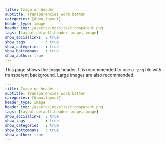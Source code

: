 ```yaml
---
title: Image on header
subtitle: Transparencies work better
categories: [demo,layout]
header_type: image
header_img: /assets/img/site/transparent.png
tags: [layout-default,header-image, image]
show_sociallinks  : true
show_tags         : true
show_categories   : true
show_bottomnavs   : true
show_author: true
---
```



This page shows the `image` header. It is recommended to use a `.png` file with transparent background. Large images are also recommended.

```yaml
---
title: Image on header
subtitle: Transparencies work better
categories: [demo,layout]
header_type: image
header_img: /assets/img/site/transparent.png
tags: [layout-default,header-image, image]
show_sociallinks  : true
show_tags         : true
show_categories   : true
show_bottomnavs   : true
show_author: true
---

```

